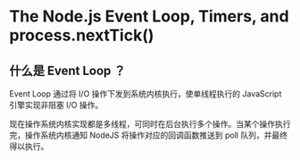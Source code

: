 # The Node.js Event Loop, Timers, and process.nextTick()


## 什么是 Event Loop ？

Event Loop 通过将 I/O 操作下发到系统内核执行，使单线程执行的 JavaScript 引擎实现非阻塞 I/O 操作。

现在操作系统内核实现都是多线程，可同时在后台执行多个操作。当某个操作执行完，操作系统内核通知 NodeJS 
将操作对应的回调函数推送到 poll 队列，并最终得以执行。